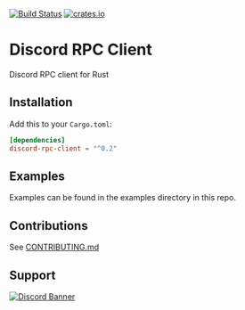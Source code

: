 [![Build Status][travis-ci-badge]][travis-ci-page] [![crates.io][crates-io-badge]][crates-io-page]

# Discord RPC Client

Discord RPC client for Rust

## Installation

Add this to your `Cargo.toml`:

```toml
[dependencies]
discord-rpc-client = "^0.2"
```

## Examples

Examples can be found in the examples directory in this repo.

## Contributions

See [CONTRIBUTING.md](CONTRIBUTING.md)

## Support

[![Discord Banner][discord-banner]][discord-invite]


<!-- links -->

[gitlab-ci-badge]: https://gitlab.com/valeth/discord-rpc-client.rs/badges/master/pipeline.svg
[gitlab-repo-master]: https://gitlab.com/valeth/discord-rpc-client.rs/commits/master
[crates-io-badge]: https://img.shields.io/crates/v/discord-rpc-client.svg
[crates-io-page]: https://crates.io/crates/discord-rpc-client
[travis-ci-badge]: https://travis-ci.org/valeth/discord-rpc-client.rs.svg?branch=master
[travis-ci-page]: https://travis-ci.org/valeth/discord-rpc-client.rs
[discord-invite]: https://discordapp.com/invite/zfavwrA
[discord-banner]: https://discordapp.com/api/guilds/200751504175398912/widget.png?style=banner2
